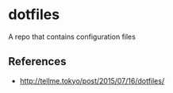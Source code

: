 # dotfiles
A repo that contains configuration files

## References
* http://tellme.tokyo/post/2015/07/16/dotfiles/
